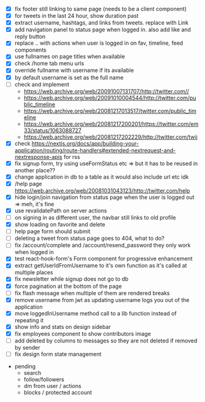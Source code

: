 - [x] fix footer still linking to same page (needs to be a client component)
- [x] for tweets in the last 24 hour, show duration past
- [x] extract username, hashtags, and links from tweets. replace with Link
- [x] add navigation panel to status page when logged in. also add like and reply button
- [x] replace .. with actions when user is logged in on fav, timeline, feed components
- [x] use fullnames on page titles when available
- [x] check /home tab menu urls
- [x] override fullname with username if its available
- [x] by default username is set as the full name
- [ ] check and implement
  - https://web.archive.org/web/20091007131707/http://twitter.com//
  - https://web.archive.org/web/20091010004544/http://twitter.com/public_timeline
  - https://web.archive.org/web/20081217013517/twitter.com/public_timeline
  - https://web.archive.org/web/20081217200201/https://twitter.com/em33/status/1063088727
  - https://web.archive.org/web/20081217202229/http://twitter.com/twii
- [x] check https://nextjs.org/docs/app/building-your-application/routing/route-handlers#extended-nextrequest-and-nextresponse-apis for rss
- [x] fix signup form, try using useFormStatus etc => but it has to be reused in another place??
- [x] change application in db to a table as it would also include url etc idk
- [x] /help page https://web.archive.org/web/20081031043123/http://twitter.com/help
- [x] hide login/join navigation from status page when the user is logged out => meh, it's fine
- [x] use revalidatePath on server actions
- [ ] on signing in as different user, the navbar still links to old profile
- [x] show loading on favorite and delete
- [ ] help page form should submit
- [ ] deleting a tweet from status page goes to 404, what to do?
- [ ] fix /account/complete and /account/resend_password they only work when logged in
- [x] test react-hook-form's Form component for progressive enhancement
- [x] extract getUserIdFromUsername to it's own function as it's called at multiple places
- [x] fix newsletter while signup does not go to db
- [x] force pagination at the bottom of the page
- [ ] fix flash message when multiple of them are rendered breaks
- [x] remove username from jwt as updating username logs you out of the application
- [x] move loggedInUsername method call to a lib function instead of repeating it
- [x] show info and stats on design sidebar
- [x] fix employees component to show contributors image
- [ ] add deleted by columns to messages so they are not deleted if removed by sender
- [ ] fix design form state management
- pending
  - search
  - follow/followers
  - dm from user / actions
  - blocks / protected account

